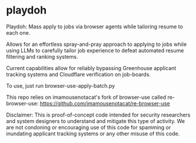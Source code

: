 # playdoh
Playdoh: Mass apply to jobs via browser agents while tailoring resume to each one.


Allows for an effortless spray-and-pray approach to applying to jobs while using LLMs to carefully tailor job experience to defeat automated resume filtering and ranking systems.

Current capabilities allow for reliably bypassing Greenhouse applicant tracking systems and Cloudflare verification on job-boards.

To use, just run browser-use-apply-batch.py

This repo relies on imamousenotacat's fork of browser-use called re-browser-use: 
https://github.com/imamousenotacat/re-browser-use

Disclaimer: This is proof-of-concept code intended for security researchers and system designers to understand and mitigate this type of activity. We are not condoning or encouraging use of this code for spamming or inundating applicant tracking systems or any other misuse of this code.
